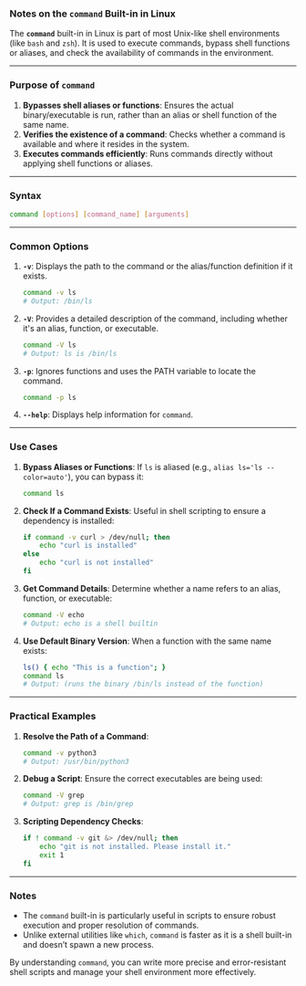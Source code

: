 ### Notes on the `command` Built-in in Linux

The **`command`** built-in in Linux is part of most Unix-like shell environments (like `bash` and `zsh`). It is used to execute commands, bypass shell functions or aliases, and check the availability of commands in the environment.

---

### Purpose of `command`
1. **Bypasses shell aliases or functions**: Ensures the actual binary/executable is run, rather than an alias or shell function of the same name.
2. **Verifies the existence of a command**: Checks whether a command is available and where it resides in the system.
3. **Executes commands efficiently**: Runs commands directly without applying shell functions or aliases.

---

### Syntax
```bash
command [options] [command_name] [arguments]
```

---

### Common Options
1. **`-v`**: Displays the path to the command or the alias/function definition if it exists.
    ```bash
    command -v ls
    # Output: /bin/ls
    ```

2. **`-V`**: Provides a detailed description of the command, including whether it's an alias, function, or executable.
    ```bash
    command -V ls
    # Output: ls is /bin/ls
    ```

3. **`-p`**: Ignores functions and uses the PATH variable to locate the command.
    ```bash
    command -p ls
    ```

4. **`--help`**: Displays help information for `command`.

---

### Use Cases
1. **Bypass Aliases or Functions**:
   If `ls` is aliased (e.g., `alias ls='ls --color=auto'`), you can bypass it:
   ```bash
   command ls
   ```

2. **Check If a Command Exists**:
   Useful in shell scripting to ensure a dependency is installed:
   ```bash
   if command -v curl > /dev/null; then
       echo "curl is installed"
   else
       echo "curl is not installed"
   fi
   ```

3. **Get Command Details**:
   Determine whether a name refers to an alias, function, or executable:
   ```bash
   command -V echo
   # Output: echo is a shell builtin
   ```

4. **Use Default Binary Version**:
   When a function with the same name exists:
   ```bash
   ls() { echo "This is a function"; }
   command ls
   # Output: (runs the binary /bin/ls instead of the function)
   ```

---

### Practical Examples
1. **Resolve the Path of a Command**:
   ```bash
   command -v python3
   # Output: /usr/bin/python3
   ```

2. **Debug a Script**:
   Ensure the correct executables are being used:
   ```bash
   command -V grep
   # Output: grep is /bin/grep
   ```

3. **Scripting Dependency Checks**:
   ```bash
   if ! command -v git &> /dev/null; then
       echo "git is not installed. Please install it."
       exit 1
   fi
   ```

---

### Notes
- The `command` built-in is particularly useful in scripts to ensure robust execution and proper resolution of commands.
- Unlike external utilities like `which`, `command` is faster as it is a shell built-in and doesn’t spawn a new process.

By understanding `command`, you can write more precise and error-resistant shell scripts and manage your shell environment more effectively.
